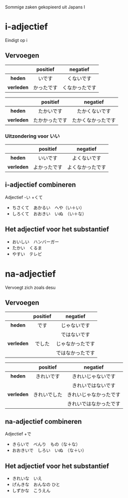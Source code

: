 Sommige zaken gekopieerd uit Japans I

# i-adjectief

Eindigt op i

## Vervoegen

|              |  positief  |    negatief    |
|:------------:|:----------:|:--------------:|
|  **heden**   |   いです   |   くないです   |
| **verleden** | かったです | くなかったです |

|              |    positief    |      negatief      |
|:------------:|:--------------:|:------------------:|
|  **heden**   |   たかいです   |   たかくないです   |
| **verleden** | たかかったです | たかくなかったです |

### Uitzondering voor いい

|              |   positief   |     negatief     |
|:------------:|:------------:|:----------------:|
|  **heden**   |   いいです   |   よくないです   |
| **verleden** | よかったです | よくなかったです |

## i-adjectief combineren

Adjectief -い +くて

* ちさくて　あかるい　へや（い＋い）
* しろくて　おおきい　いぬ　（い＋な）

## Het adjectief voor het substantief

* おいしい　ハンバーガー
* たかい　くるま
* やすい　テレビ

# na-adjectief

Vervoegt zich zoals desu

## Vervoegen

|              | positief |     negatief     |
|:------------:|:--------:|:----------------:|
|  **heden**   |   です   |   じゃないです   |
|              |          |   ではないです   |
| **verleden** |  でした  | じゃなかったです |
|              |          | ではなかったです |

|              |   positief   |        negatief        |
|:------------:|:------------:|:----------------------:|
|  **heden**   |  きれいです  |   きれいじゃないです   |
|              |              |   きれいではないです   |
| **verleden** | きれいでした | きれいじゃなかったです |
|              |              | きれいではなかったです |

## na-adjectief combineren

Adjectief +で

* きらいで　べんり　もの（な＋な）
* おおきいで　しろい　いぬ　（な＋い）

## Het adjectief voor het substantief

* きれいな　いえ
* げんきな　おんなの ひと
* しずかな　こうえん
